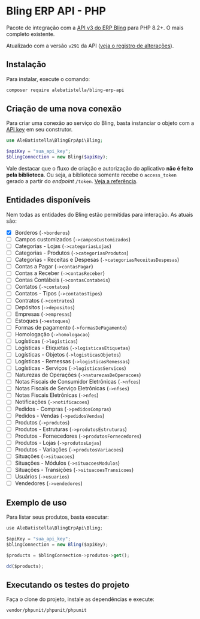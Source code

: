 # Bling ERP API - PHP

Pacote de integração com a [API v3 do ERP Bling](https://developer.bling.com.br)
para PHP 8.2+. O mais completo existente.

Atualizado com a versão `v291` da API ([veja o registro de alterações](https://developer.bling.com.br/changelogs#2024-01-31)).

## Instalação

Para instalar, execute o comando:

```bash
composer require alebatistella/bling-erp-api
```

## Criação de uma nova conexão

Para criar uma conexão ao serviço do Bling, basta instanciar o objeto com a [API key](https://developer.bling.com.br/autenticacao) em seu construtor.

```php
use AleBatistella\BlingErpApi\Bling;

$apiKey = "sua_api_key";
$blingConnection = new Bling($apiKey);
```

Vale destacar que o fluxo de criação e autorização do aplicativo **não é feito
pela biblioteca**. Ou seja, a biblioteca somente recebe o `access_token` gerado
a partir do _endpoint_ `/token`. [Veja a referência](https://developer.bling.com.br/aplicativos#tokens-de-acesso).

## Entidades disponíveis

Nem todas as entidades do Bling estão permitidas para interação. As atuais são:

- [x] Borderos (`->borderos`)
- [ ] Campos customizados (`->camposCustomizados`)
- [ ] Categorias - Lojas (`->categoriasLojas`)
- [ ] Categorias - Produtos (`->categoriasProdutos`)
- [ ] Categorias - Receitas e Despesas (`->categoriasReceitasDespesas`)
- [ ] Contas a Pagar (`->contasPagar`)
- [ ] Contas a Receber (`->contasReceber`)
- [ ] Contas Contábeis (`->contasContabeis`)
- [ ] Contatos (`->contatos`)
- [ ] Contatos - Tipos (`->contatosTipos`)
- [ ] Contratos (`->contratos`)
- [ ] Depósitos (`->depositos`)
- [ ] Empresas (`->empresas`)
- [ ] Estoques (`->estoques`)
- [ ] Formas de pagamento (`->formasDePagamento`)
- [ ] Homologação (`->homologacao`)
- [ ] Logísticas (`->logisticas`)
- [ ] Logísticas - Etiquetas (`->logisticasEtiquetas`)
- [ ] Logísticas - Objetos (`->logisticasObjetos`)
- [ ] Logísticas - Remessas (`->logisticasRemessas`)
- [ ] Logísticas - Serviços (`->logisticasServicos`)
- [ ] Naturezas de Operações (`->naturezasDeOperacoes`)
- [ ] Notas Fiscais de Consumidor Eletrônicas (`->nfces`)
- [ ] Notas Fiscais de Serviço Eletrônicas (`->nfses`)
- [ ] Notas Fiscais Eletrônicas (`->nfes`)
- [ ] Notificações (`->notificacoes`)
- [ ] Pedidos - Compras (`->pedidosCompras`)
- [ ] Pedidos - Vendas (`->pedidosVendas`)
- [ ] Produtos (`->produtos`)
- [ ] Produtos - Estruturas (`->produtosEstruturas`)
- [ ] Produtos - Fornecedores (`->produtosFornecedores`)
- [ ] Produtos - Lojas (`->produtosLojas`)
- [ ] Produtos - Variações (`->produtosVariacoes`)
- [ ] Situações (`->situacoes`)
- [ ] Situações - Módulos (`->situacoesModulos`)
- [ ] Situações - Transições (`->situacoesTransicoes`)
- [ ] Usuários (`->usuarios`)
- [ ] Vendedores (`->vendedores`)

## Exemplo de uso

Para listar seus produtos, basta executar:

```js
use AleBatistella\BlingErpApi\Bling;

$apiKey = "sua_api_key";
$blingConnection = new Bling($apiKey);

$products = $blingConnection->produtos->get();

dd($products);
```

## Executando os testes do projeto

Faça o clone do projeto, instale as dependências e execute:

```bash
vendor/phpunit/phpunit/phpunit
```

